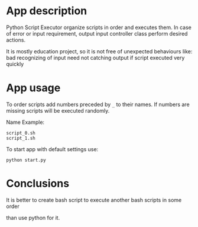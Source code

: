 # App description 
Python Script Executor organize scripts in order and executes them.
In case of error or input requirement, output input controller class perform desired actions.

It is mostly education project, so it is not free of unexpected behaviours like:
	bad recognizing of input need
	not catching output if script executed very quickly

# App usage 
To order scripts add numbers preceded by `_` to their names. If numbers are missing
scripts will be executed randomly.

Name Example:

	script_0.sh
	script_1.sh
	
To start app with default settings use:

	python start.py

# Conclusions
It is better to create bash script to execute another bash scripts in some order

than use python for it.
